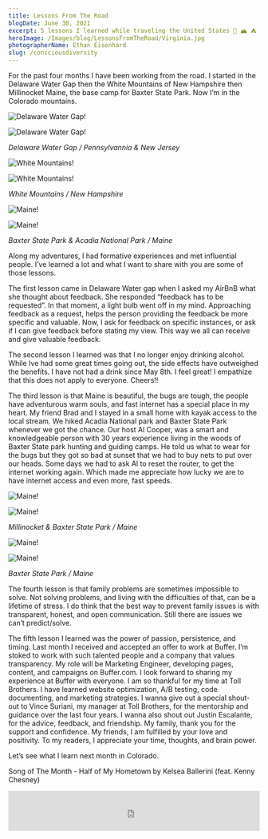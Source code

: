 ```yaml
---
title: Lessons From The Road
blogDate: June 30, 2021
excerpt: 5 lessons I learned while traveling the United States 🚌 🏔 ⛺️
heroImage: /Images/blog/LessonsFromTheRoad/Virginia.jpg
photographerName: Ethan Eisenhard
slug: /consciousdiversity
---
```


For the past four months I have been working from the road. I started in the Delaware Water Gap then the White Mountains of New Hampshire then Millinocket Maine, the base camp for Baxter State Park. Now I’m in the Colorado mountains. 

<div class = "blog-inline-gallery">

![Delaware Water Gap!](/Images/blog/LessonsFromTheRoad/DelawareWaterGap.jpg "Delaware Water Gap")

![Delaware Water Gap!](/Images/blog/LessonsFromTheRoad/DelawareWaterGap2.jpg "Delaware Water Gap")

</div>

<span class="blog-inline-gallery-caption"> *Delaware Water Gap / Pennsylvannia & New Jersey* </span> 

<div class = "blog-inline-gallery">

![White Mountains!](/Images/blog/LessonsFromTheRoad/WhiteMountains.jpg "White Mountains")

![White Mountains!](/Images/blog/LessonsFromTheRoad/WhiteMountains2.jpg "White Mountains")

</div>

<span class = "blog-inline-gallery-caption"> *White Mountains / New Hampshire* </span> 

<div class = "blog-inline-gallery">

![Maine!](/Images/blog/LessonsFromTheRoad/Maine3.jpg "Maine")

![Maine!](/Images/blog/LessonsFromTheRoad/Maine2.jpg "Maine")

</div>

<span class = "blog-inline-gallery-caption"> *Baxter State Park & Acadia National Park / Maine* </span> 

Along my adventures, I had formative experiences and met influential people. I’ve learned a lot and what I want to share with you are some of those lessons. 

The first lesson came in Delaware Water gap when I asked my AirBnB what she thought about feedback. She responded “feedback has to be requested”. In that moment, a light bulb went off in my mind.
Approaching feedback as a request, helps the person providing the feedback be more specific and valuable. Now, I ask for feedback on specific instances, or ask if I can give feedback before stating my view. This way we all can receive and give valuable feedback.  

The second lesson I learned was that I no longer enjoy drinking alcohol. While Ive had some great times going out, the side effects have outweighed the benefits. I have not had a drink since May 8th. I feel great! I empathize that this does not apply to everyone. Cheers!! 

The third lesson is that Maine is beautiful, the bugs are tough, the people have adventurous warm souls, and fast internet has a special place in my heart. My friend Brad and I stayed in a small home with kayak access to the local stream. We hiked Acadia National park and Baxter State Park whenever we got the chance. Our host Al Cooper, was a smart and knowledgeable person with 30 years experience living in the woods of Baxter State park hunting and guiding camps. He told us what to wear for the bugs but they got so bad at sunset that we had to buy nets to put over our heads. Some days we had to ask Al to reset the router, to get the internet working again. Which made me appreciate how lucky we are to have internet access and even more, fast speeds. 

<div class = "blog-inline-gallery">

![Maine!](/Images/blog/LessonsFromTheRoad/Maine.jpg "Maine")

![Maine!](/Images/blog/LessonsFromTheRoad/Maine5.jpg "Maine")

</div>

<span class = "blog-inline-gallery-caption"> *Millinocket & Baxter State Park / Maine* </span> 

![Maine!](/Images/blog/LessonsFromTheRoad/Maine4.jpg "Maine")

![Maine!](/Images/blog/LessonsFromTheRoad/Maine6.jpg "Maine")

<span class = "blog-inline-gallery-caption"> *Baxter State Park / Maine* </span> 


The fourth lesson is that family problems are sometimes impossible to solve. Not solving problems, and living with the difficulties of that, can be a lifetime of stress. I do think that the best way to prevent family issues is with transparent, honest, and open communication. Still there are issues we can’t predict/solve. 

The fifth lesson I learned was the power of passion, persistence, and timing. Last month I received and accepted an offer to work at Buffer. I’m stoked to work with such talented people and a company that values transparency. My role will be Marketing Engineer, developing pages, content, and campaigns on Buffer.com. I look forward to sharing my experience at Buffer with everyone. I am so thankful for my time at Toll Brothers. I have learned website optimization, A/B testing, code documenting, and marketing strategies. I wanna give out a special shout-out to Vince Suriani, my manager at Toll Brothers, for the mentorship and guidance over the last four years. I wanna also shout out Justin Escalante, for the advice, feedback, and friendship. My family, thank you for the support and confidence. My friends, I am fulfilled by your love and positivity. To my readers, I appreciate your time, thoughts, and brain power. 

Let’s see what I learn next month in Colorado. 

Song of The Month - Half of My Hometown by Kelsea Ballerini (feat. Kenny Chesney)

<iframe src="https://open.spotify.com/embed/track/1yRke3PmsyFrYlFZOAkABk?theme=0" width="100%" height="80" frameBorder="0" allowtransparency="true" allow="encrypted-media"></iframe>






